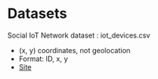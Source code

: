 # Datasets

Social IoT Network dataset : iot_devices.csv
- (x, y) coordinates, not geolocation
- Format: ID, x, y
- [Site](http://www.social-iot.org/index.php?p=downloads)